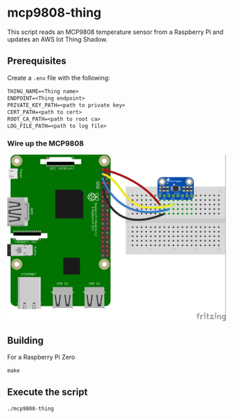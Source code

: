 # mcp9808-thing

This script reads an MCP9808 temperature sensor from a Raspberry Pi and updates an AWS Iot Thing Shadow.

## Prerequisites

Create a `.env` file with the following:
```
THING_NAME=<Thing name>
ENDPOINT=<Thing endpoint>
PRIVATE_KEY_PATH=<path to private key>
CERT_PATH=<path to cert>
ROOT_CA_PATH=<path to root ca>
LOG_FILE_PATH=<path to log file>
```

### Wire up the MCP9808
![fritzing](rpi-temp.jpg)

## Building

For a Raspberry Pi Zero
```
make
```

## Execute the script
```
./mcp9808-thing
```
